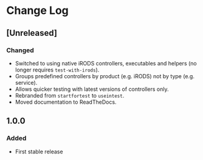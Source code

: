 # Change Log
## [Unreleased]
### Changed
- Switched to using native iRODS controllers, executables and helpers (no longer requires `test-with-irods`).
- Groups predefined controllers by product (e.g. iRODS) not by type (e.g. service).
- Allows quicker testing with latest versions of controllers only.
- Rebranded from `startfortest` to `useintest`.
- Moved documentation to ReadTheDocs.

## 1.0.0
### Added
- First stable release
